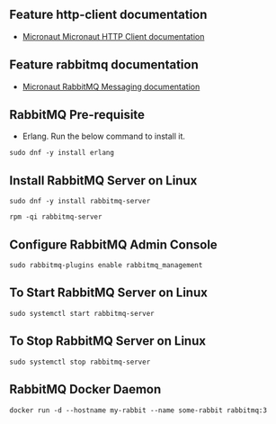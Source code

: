 ## Feature http-client documentation

- [Micronaut Micronaut HTTP Client documentation](https://docs.micronaut.io/latest/guide/index.html#httpClient)

## Feature rabbitmq documentation

- [Micronaut RabbitMQ Messaging documentation](https://micronaut-projects.github.io/micronaut-rabbitmq/latest/guide/index.html)


## RabbitMQ Pre-requisite
- Erlang. Run the below command to install it. 
```shell script
sudo dnf -y install erlang
```
## Install RabbitMQ Server on Linux 
```shell script
sudo dnf -y install rabbitmq-server
```
``` shell script
rpm -qi rabbitmq-server
```
## Configure RabbitMQ Admin Console
```shell script
sudo rabbitmq-plugins enable rabbitmq_management
```
## To Start RabbitMQ Server on Linux

```shell script
sudo systemctl start rabbitmq-server
```

## To Stop RabbitMQ Server on Linux

```shell script
sudo systemctl stop rabbitmq-server
```

## RabbitMQ Docker Daemon
```shell script
docker run -d --hostname my-rabbit --name some-rabbit rabbitmq:3
```